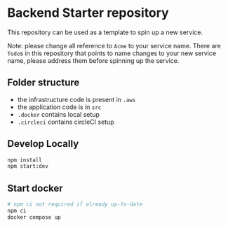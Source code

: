 # Backend Starter repository

This repository can be used as a template to spin up a new service. 

Note: please change all reference to `Acme` to your service name. There are `Todo`s in this repository
that points to name changes to your new service name, please address them before spinning up the service.

## Folder structure
- the infrastructure code is present in `.aws`
- the application code is in `src`
- `.docker` contains local setup
- `.circleci` contains circleCI setup

## Develop Locally
```bash
npm install
npm start:dev
```

## Start docker
```bash
# npm ci not required if already up-to-date
npm ci
docker compose up
```
